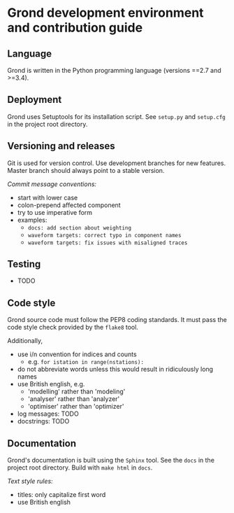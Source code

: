 # Grond development environment and contribution guide

## Language

Grond is written in the Python programming language (versions ==2.7 and >=3.4).

## Deployment

Grond uses Setuptools for its installation script. See ``setup.py`` and
``setup.cfg`` in the project root directory.

## Versioning and releases

Git is used for version control. Use development branches for new features.
Master branch should always point to a stable version.

*Commit message conventions:*

* start with lower case
* colon-prepend affected component 
* try to use imperative form
* examples:
  - ``docs: add section about weighting``
  - ``waveform targets: correct typo in component names``
  - ``waveform targets: fix issues with misaligned traces``

## Testing

* TODO

## Code style

Grond source code must follow the PEP8 coding standards. It must pass the
code style check provided by the ``flake8`` tool.

Additionally,

* use i/n convention for indices and counts
  - e.g. ``for istation in range(nstations):``
* do not abbreviate words unless this would result in ridiculously long names
* use British english, e.g.
  - 'modelling' rather than 'modeling'
  - 'analyser' rather than 'analyzer'
  - 'optimiser' rather than 'optimizer'
* log messages: TODO
* docstrings: TODO

## Documentation

Grond's documentation is built using the ``Sphinx`` tool. See the ``docs``
in the project root directory. Build with ``make html`` in ``docs``.

*Text style rules:*

* titles: only capitalize first word
* use British english
